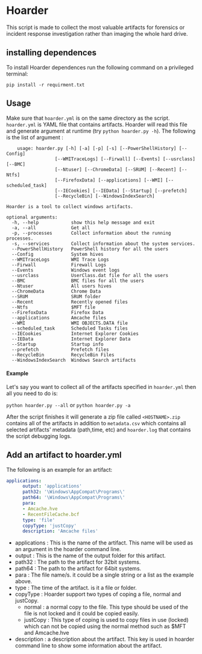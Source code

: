 # Hoarder
This script is made to collect the most valuable artifacts for forensics or incident response investigation rather than imaging the whole hard drive. 

## installing dependences

To install Hoarder  dependences run the following command on a privileged terminal:

`pip install -r requirment.txt` 

## Usage

Make sure that `hoarder.yml` is on the same directory as the script. `hoarder.yml` is YAML file that contains artifacts. Hoarder will read this file and generate argument at runtime (try `python hoarder.py -h`). The following is the list of argument :

```
	usage: hoarder.py [-h] [-a] [-p] [-s] [--PowerShellHistory] [--Config]
                  [--WMITraceLogs] [--Firwall] [--Events] [--usrclass] [--BMC]
                  [--Ntuser] [--ChromeData] [--SRUM] [--Recent] [--Ntfs]
                  [--FirefoxData] [--applications] [--WMI] [--scheduled_task]
                  [--IECookies] [--IEData] [--Startup] [--prefetch]
                  [--RecycleBin] [--WindowsIndexSearch]

Hoarder is a tool to collect windows artifacts.

optional arguments:
  -h, --help            show this help message and exit
  -a, --all             Get all
  -p, --processes       Collect information about the running processes.
  -s, --services        Collect information about the system services.
  --PowerShellHistory   PowerShell history for all the users
  --Config              System hives
  --WMITraceLogs        WMI Trace Logs
  --Firwall             Firewall Logs
  --Events              Windows event logs
  --usrclass            UserClass.dat file for all the users
  --BMC                 BMC files for all the users
  --Ntuser              All users hives
  --ChromeData          Chrome Data
  --SRUM                SRUM folder
  --Recent              Recently opened files
  --Ntfs                $MFT file
  --FirefoxData         Firefox Data
  --applications        Amcache files
  --WMI                 WMI OBJECTS.DATA file
  --scheduled_task      Scheduled Tasks files
  --IECookies           Internet Explorer Cookies
  --IEData              Internet Explorer Data
  --Startup             Startup info
  --prefetch            Prefetch files
  --RecycleBin          RecycleBin Files
  --WindowsIndexSearch  Windows Search artifacts
```

#### Example

Let's say you want to collect all of the artifacts specified in `hoarder.yml` then all you need to do is:

`python hoarder.py --all` or `python hoarder.py -a` 

After the script finishes it will generate a zip file called `<HOSTNAME>.zip` contains all of the artifacts in addition to `metadata.csv` which contains all selected artifacts' metadata (path,time, etc) and `hoarder.log` that contains the script debugging logs.

## Add an artifact to hoarder.yml

The following is an example for an artifact:

```yaml
applications: 
      output: 'applications'
      path32: '\Windows\AppCompat\Programs\'
      path64: '\Windows\AppCompat\Programs\'
      para: 
      - Amcache.hve
      - RecentFileCache.bcf
      type: 'file'
      copyType: 'justCopy'
      description: 'Amcache files'
```

* applications : This is the name of the artifact. This name will be used as an argument in the hoarder command line.
* output : This is the name of the output folder for this artifact.
* path32 : The path to the artifact for 32bit systems.
* path64 : The path to the artifact for 64bit systems.
* para : The file name/s. it could be a single string or a list as the example above.
* type : The time of the artifact. is it a file or folder.
* copyType : Hoarder support two types of coping a file, normal and justCopy.
  * normal : a normal copy to the file. This type should be used of the file is not locked and it could be copied easily.
  * justCopy : This type of coping is used to copy files in use (locked) which can not be copied using the normal method such as $MFT and Amcache.hve
* description : a description  about the artifact. This key is used in hoarder command line to show some information about the artifact.

